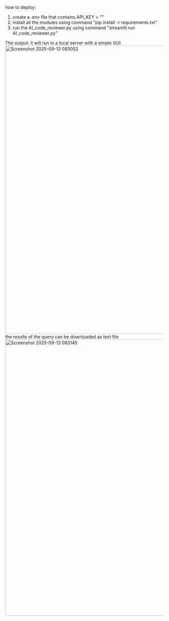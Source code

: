 how to deploy:
  1. create a .env file that contains API_KEY = "<your gemini api key>"
  2. install all the modules using command "pip install -r requirements.txt"
  3. run the AI_code_reviewer.py using command "streamlit run AI_code_reviewer.py"

The output:
it will run in a local server with a simple GUI
<img width="1182" height="915" alt="Screenshot 2025-09-13 083052" src="https://github.com/user-attachments/assets/e8bed8fb-e8f7-49df-9501-dbb7d220d7aa" />
the results of the query can be downloaded as text file
<img width="1182" height="876" alt="Screenshot 2025-09-13 083145" src="https://github.com/user-attachments/assets/1eaf26f0-c4c1-4852-8ee3-6a71cecd89ee" />
